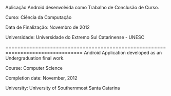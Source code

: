 Aplicação Android desenvolvida como Trabalho de Conclusão de Curso.

Curso: Ciência da Computação

Data de Finalização: Novembro de 2012

Universidade: Universidade do Extremo Sul Catarinense - UNESC

================================================================================
Android Application developed as an Undergraduation final work.

Course: Computer Science

Completion date: November, 2012

University: University of Southernmost Santa Catarina
